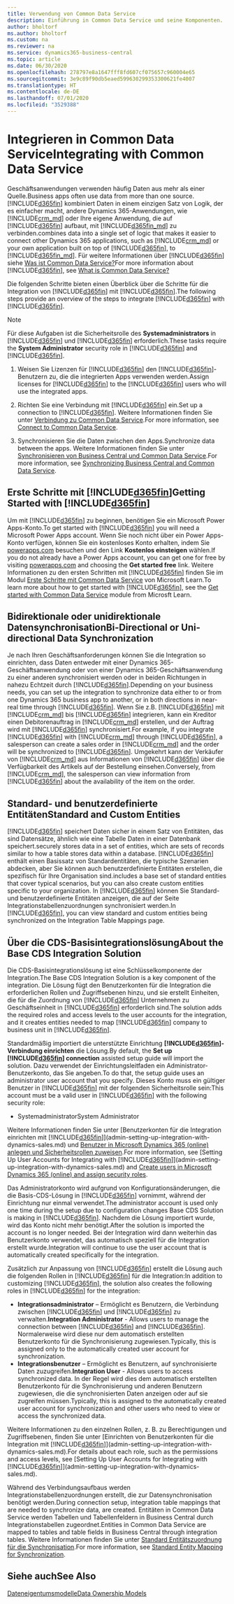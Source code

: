 ```yaml
---
title: Verwendung von Common Data Service
description: Einführung in Common Data Service und seine Komponenten.
author: bholtorf
ms.author: bholtorf
ms.custom: na
ms.reviewer: na
ms.service: dynamics365-business-central
ms.topic: article
ms.date: 06/30/2020
ms.openlocfilehash: 278797e8a1647fff8fd607cf075657c960004e65
ms.sourcegitcommit: 3e9c89f90db5eaed599630299353300621fe4007
ms.translationtype: HT
ms.contentlocale: de-DE
ms.lasthandoff: 07/01/2020
ms.locfileid: "3529388"
---
```

# <a name="integrating-with-common-data-service"></a><span data-ttu-id="2a9d9-103">Integrieren in Common Data Service</span><span class="sxs-lookup"><span data-stu-id="2a9d9-103">Integrating with Common Data Service</span></span>

<span data-ttu-id="2a9d9-104">Geschäftsanwendungen verwenden häufig Daten aus mehr als einer Quelle.</span><span class="sxs-lookup"><span data-stu-id="2a9d9-104">Business apps often use data from more than one source.</span></span> [!INCLUDE[d365fin](includes/cds_long_md.md)] <span data-ttu-id="2a9d9-105">kombiniert Daten in einem einzigen Satz von Logik, der es einfacher macht, andere Dynamics 365-Anwendungen, wie [!INCLUDE[crm_md](includes/crm_md.md)] oder Ihre eigene Anwendung, die auf [!INCLUDE[d365fin](includes/cds_long_md.md)] aufbaut, mit [!INCLUDE[d365fin_md](includes/d365fin_md.md)] zu verbinden.</span><span class="sxs-lookup"><span data-stu-id="2a9d9-105">combines data into a single set of logic that makes it easier to connect other Dynamics 365 applications, such as [!INCLUDE[crm_md](includes/crm_md.md)] or your own application built on top of [!INCLUDE[d365fin](includes/cds_long_md.md)], to [!INCLUDE[d365fin_md](includes/d365fin_md.md)].</span></span> <span data-ttu-id="2a9d9-106">Für weitere Informationen über [!INCLUDE[d365fin](includes/cds_long_md.md)] siehe [Was ist Common Data Service?](https://docs.microsoft.com/powerapps/maker/common-data-service/data-platform-intro)</span><span class="sxs-lookup"><span data-stu-id="2a9d9-106">For more information about [!INCLUDE[d365fin](includes/cds_long_md.md)], see [What is Common Data Service?](https://docs.microsoft.com/powerapps/maker/common-data-service/data-platform-intro)</span></span>

<span data-ttu-id="2a9d9-107">Die folgenden Schritte bieten einen Überblick über die Schritte für die Integration von [!INCLUDE[d365fin](includes/cds_long_md.md)] mit [!INCLUDE[d365fin](includes/d365fin_md.md)].</span><span class="sxs-lookup"><span data-stu-id="2a9d9-107">The following steps provide an overview of the steps to integrate [!INCLUDE[d365fin](includes/cds_long_md.md)] with [!INCLUDE[d365fin](includes/d365fin_md.md)].</span></span>

> [!Note]  
> <span data-ttu-id="2a9d9-108">Für diese Aufgaben ist die Sicherheitsrolle des **Systemadministrators** in [!INCLUDE[d365fin](includes/cds_long_md.md)] und [!INCLUDE[d365fin](includes/d365fin_md.md)] erforderlich.</span><span class="sxs-lookup"><span data-stu-id="2a9d9-108">These tasks require the **System Administrator** security role in [!INCLUDE[d365fin](includes/cds_long_md.md)] and [!INCLUDE[d365fin](includes/d365fin_md.md)].</span></span>  

1. <span data-ttu-id="2a9d9-109">Weisen Sie Lizenzen für [!INCLUDE[d365fin](includes/cds_long_md.md)] den [!INCLUDE[d365fin](includes/d365fin_md.md)]-Benutzern zu, die die integrierten Apps verwenden werden.</span><span class="sxs-lookup"><span data-stu-id="2a9d9-109">Assign licenses for [!INCLUDE[d365fin](includes/cds_long_md.md)] to the [!INCLUDE[d365fin](includes/d365fin_md.md)] users who will use the integrated apps.</span></span>

2. <span data-ttu-id="2a9d9-110">Richten Sie eine Verbindung mit [!INCLUDE[d365fin](includes/cds_long_md.md)] ein.</span><span class="sxs-lookup"><span data-stu-id="2a9d9-110">Set up a connection to [!INCLUDE[d365fin](includes/cds_long_md.md)].</span></span> <span data-ttu-id="2a9d9-111">Weitere Informationen finden Sie unter [Verbindung zu Common Data Service](admin-how-to-set-up-a-dynamics-crm-connection.md).</span><span class="sxs-lookup"><span data-stu-id="2a9d9-111">For more information, see [Connect to Common Data Service](admin-how-to-set-up-a-dynamics-crm-connection.md).</span></span>  

3. <span data-ttu-id="2a9d9-112">Synchronisieren Sie die Daten zwischen den Apps.</span><span class="sxs-lookup"><span data-stu-id="2a9d9-112">Synchronize data between the apps.</span></span> <span data-ttu-id="2a9d9-113">Weitere Informationen finden Sie unter [Synchronisieren von Business Central und Common Data Service](admin-synchronizing-business-central-and-sales.md).</span><span class="sxs-lookup"><span data-stu-id="2a9d9-113">For more information, see [Synchronizing Business Central and Common Data Service](admin-synchronizing-business-central-and-sales.md).</span></span> 

## <a name="getting-started-with-d365fin"></a><span data-ttu-id="2a9d9-114">Erste Schritte mit [!INCLUDE[d365fin](includes/cds_long_md.md)]</span><span class="sxs-lookup"><span data-stu-id="2a9d9-114">Getting Started with [!INCLUDE[d365fin](includes/cds_long_md.md)]</span></span>
<span data-ttu-id="2a9d9-115">Um mit [!INCLUDE[d365fin](includes/cds_long_md.md)] zu beginnen, benötigen Sie ein Microsoft Power Apps-Konto.</span><span class="sxs-lookup"><span data-stu-id="2a9d9-115">To get started with [!INCLUDE[d365fin](includes/cds_long_md.md)] you will need a Microsoft Power Apps account.</span></span> <span data-ttu-id="2a9d9-116">Wenn Sie noch nicht über ein Power Apps-Konto verfügen, können Sie ein kostenloses Konto erhalten, indem Sie [powerapps.com](https://web.powerapps.com/?utm_source=padocs&utm_medium=linkinadoc&utm_campaign=referralsfromdoc) besuchen und den Link **Kostenlos einsteigen** wählen.</span><span class="sxs-lookup"><span data-stu-id="2a9d9-116">If you do not already have a Power Apps account, you can get one for free by visiting [powerapps.com](https://web.powerapps.com/?utm_source=padocs&utm_medium=linkinadoc&utm_campaign=referralsfromdoc) and choosing the **Get started free** link.</span></span> <span data-ttu-id="2a9d9-117">Weitere Informationen zu den ersten Schritten mit [!INCLUDE[d365fin](includes/cds_long_md.md)] finden Sie im Modul [Erste Schritte mit Common Data Service](https://docs.microsoft.com/learn/modules/get-started-with-powerapps-common-data-service/) von Microsoft Learn.</span><span class="sxs-lookup"><span data-stu-id="2a9d9-117">To learn more about how to get started with [!INCLUDE[d365fin](includes/cds_long_md.md)], see the [Get started with Common Data Service](https://docs.microsoft.com/learn/modules/get-started-with-powerapps-common-data-service/) module from Microsft Learn.</span></span>

## <a name="bi-directional-or-uni-directional-data-synchronization"></a><span data-ttu-id="2a9d9-118">Bidirektionale oder unidirektionale Datensynchronisation</span><span class="sxs-lookup"><span data-stu-id="2a9d9-118">Bi-Directional or Uni-directional Data Synchronization</span></span>
<span data-ttu-id="2a9d9-119">Je nach Ihren Geschäftsanforderungen können Sie die Integration so einrichten, dass Daten entweder mit einer Dynamics 365-Geschäftsanwendung oder von einer Dynamics 365-Geschäftsanwendung zu einer anderen synchronisiert werden oder in beiden Richtungen in nahezu Echtzeit durch [!INCLUDE[d365fin](includes/cds_long_md.md)].</span><span class="sxs-lookup"><span data-stu-id="2a9d9-119">Depending on your business needs, you can set up the integration to synchronize data either to or from one Dynamics 365 business app to another, or in both directions in near-real time through [!INCLUDE[d365fin](includes/cds_long_md.md)].</span></span> <span data-ttu-id="2a9d9-120">Wenn Sie z.B. [!INCLUDE[d365fin](includes/d365fin_md.md)] mit [!INCLUDE[crm_md](includes/crm_md.md)] bis [!INCLUDE[d365fin](includes/cds_long_md.md)] integrieren, kann ein Kreditor einen Debitorenauftrag in [!INCLUDE[crm_md](includes/crm_md.md)] erstellen, und der Auftrag wird mit [!INCLUDE[d365fin](includes/d365fin_md.md)] synchronisiert.</span><span class="sxs-lookup"><span data-stu-id="2a9d9-120">For example, if you integrate [!INCLUDE[d365fin](includes/d365fin_md.md)] with [!INCLUDE[crm_md](includes/crm_md.md)] through [!INCLUDE[d365fin](includes/cds_long_md.md)], a salesperson can create a sales order in [!INCLUDE[crm_md](includes/crm_md.md)] and the order will be synchronized to [!INCLUDE[d365fin](includes/d365fin_md.md)].</span></span> <span data-ttu-id="2a9d9-121">Umgekehrt kann der Verkäufer von [!INCLUDE[crm_md](includes/crm_md.md)] aus Informationen von [!INCLUDE[d365fin](includes/d365fin_md.md)] über die Verfügbarkeit des Artikels auf der Bestellung einsehen.</span><span class="sxs-lookup"><span data-stu-id="2a9d9-121">Conversely, from [!INCLUDE[crm_md](includes/crm_md.md)], the salesperson can view information from [!INCLUDE[d365fin](includes/d365fin_md.md)] about the availability of the item on the order.</span></span> 

## <a name="standard-and-custom-entities"></a><span data-ttu-id="2a9d9-122">Standard- und benutzerdefinierte Entitäten</span><span class="sxs-lookup"><span data-stu-id="2a9d9-122">Standard and Custom Entities</span></span>
[!INCLUDE[d365fin](includes/cds_long_md.md)] <span data-ttu-id="2a9d9-123">speichert Daten sicher in einem Satz von Entitäten, das sind Datensätze, ähnlich wie eine Tabelle Daten in einer Datenbank speichert.</span><span class="sxs-lookup"><span data-stu-id="2a9d9-123">securely stores data in a set of entities, which are sets of records similar to how a table stores data within a database.</span></span> [!INCLUDE[d365fin](includes/cds_long_md.md)] <span data-ttu-id="2a9d9-124">enthält einen Basissatz von Standardentitäten, die typische Szenarien abdecken, aber Sie können auch benutzerdefinierte Entitäten erstellen, die spezifisch für Ihre Organisation sind.</span><span class="sxs-lookup"><span data-stu-id="2a9d9-124">includes a base set of standard entities that cover typical scenarios, but you can also create custom entities specific to your organization.</span></span> <span data-ttu-id="2a9d9-125">In [!INCLUDE[d365fin](includes/d365fin_md.md)] können Sie Standard- und benutzerdefinierte Entitäten anzeigen, die auf der Seite Integrationstabellenzuordnungen synchronisiert werden.</span><span class="sxs-lookup"><span data-stu-id="2a9d9-125">In [!INCLUDE[d365fin](includes/d365fin_md.md)], you can view standard and custom entities being synchronized on the Integration Table Mappings page.</span></span>

## <a name="about-the-base-cds-integration-solution"></a><span data-ttu-id="2a9d9-126">Über die CDS-Basisintegrationslösung</span><span class="sxs-lookup"><span data-stu-id="2a9d9-126">About the Base CDS Integration Solution</span></span>

<span data-ttu-id="2a9d9-127">Die CDS-Basisintegrationslösung ist eine Schlüsselkomponente der Integration.</span><span class="sxs-lookup"><span data-stu-id="2a9d9-127">The Base CDS Integration Solution is a key component of the integration.</span></span> <span data-ttu-id="2a9d9-128">Die Lösung fügt den Benutzerkonten für die Integration die erforderlichen Rollen und Zugriffsebenen hinzu, und sie erstellt Einheiten, die für die Zuordnung von [!INCLUDE[d365fin](includes/d365fin_md.md)] Unternehmen zu Geschäftseinheit in [!INCLUDE[d365fin](includes/cds_long_md.md)] erforderlich sind.</span><span class="sxs-lookup"><span data-stu-id="2a9d9-128">The solution adds the required roles and access levels to the user accounts for the integration, and it creates entities needed to map [!INCLUDE[d365fin](includes/d365fin_md.md)] company to business unit in [!INCLUDE[d365fin](includes/cds_long_md.md)].</span></span> 

<span data-ttu-id="2a9d9-129">Standardmäßig importiert die unterstützte Einrichtung **[!INCLUDE[d365fin](includes/cds_long_md.md)]-Verbindung einrichten** die Lösung.</span><span class="sxs-lookup"><span data-stu-id="2a9d9-129">By default, the **Set up [!INCLUDE[d365fin](includes/cds_long_md.md)] connection** assisted setup guide will import the solution.</span></span> <span data-ttu-id="2a9d9-130">Dazu verwendet der Einrichtungsleitfaden ein Administrator-Benutzerkonto, das Sie angeben.</span><span class="sxs-lookup"><span data-stu-id="2a9d9-130">To do that, the setup guide uses an administrator user account that you specify.</span></span> <span data-ttu-id="2a9d9-131">Dieses Konto muss ein gültiger Benutzer in [!INCLUDE[d365fin](includes/cds_long_md.md)] mit der folgenden Sicherheitsrolle sein:</span><span class="sxs-lookup"><span data-stu-id="2a9d9-131">This account must be a valid user in [!INCLUDE[d365fin](includes/cds_long_md.md)] with the following security role:</span></span>

* <span data-ttu-id="2a9d9-132">Systemadministrator</span><span class="sxs-lookup"><span data-stu-id="2a9d9-132">System Administrator</span></span>  

<span data-ttu-id="2a9d9-133">Weitere Informationen finden Sie unter [Benutzerkonten für die Integration einrichten mit [!INCLUDE[d365fin](includes/cds_long_md.md)]](admin-setting-up-integration-with-dynamics-sales.md) und [Benutzer in Microsoft Dynamics 365 (online) anlegen und Sicherheitsrollen zuweisen](/dynamics365/customer-engagement/admin/create-users-assign-online-security-roles).</span><span class="sxs-lookup"><span data-stu-id="2a9d9-133">For more information, see [Setting Up User Accounts for Integrating with [!INCLUDE[d365fin](includes/cds_long_md.md)]](admin-setting-up-integration-with-dynamics-sales.md) and [Create users in Microsoft Dynamics 365 (online) and assign security roles](/dynamics365/customer-engagement/admin/create-users-assign-online-security-roles).</span></span> 

<span data-ttu-id="2a9d9-134">Das Administratorkonto wird aufgrund von Konfigurationsänderungen, die die Basis-CDS-Lösung in [!INCLUDE[d365fin](includes/cds_long_md.md)] vornimmt, während der Einrichtung nur einmal verwendet.</span><span class="sxs-lookup"><span data-stu-id="2a9d9-134">The administrator account is used only one time during the setup due to configuration changes Base CDS Solution is making in [!INCLUDE[d365fin](includes/cds_long_md.md)].</span></span> <span data-ttu-id="2a9d9-135">Nachdem die Lösung importiert wurde, wird das Konto nicht mehr benötigt.</span><span class="sxs-lookup"><span data-stu-id="2a9d9-135">After the solution is imported the account is no longer needed.</span></span> <span data-ttu-id="2a9d9-136">Bei der Integration wird dann weiterhin das Benutzerkonto verwendet, das automatisch speziell für die Integration erstellt wurde.</span><span class="sxs-lookup"><span data-stu-id="2a9d9-136">Integration will continue to use the user account that is automatically created specifically for the integration.</span></span>

<span data-ttu-id="2a9d9-137">Zusätzlich zur Anpassung von [!INCLUDE[d365fin](includes/cds_long_md.md)] erstellt die Lösung auch die folgenden Rollen in [!INCLUDE[d365fin](includes/cds_long_md.md)] für die Integration:</span><span class="sxs-lookup"><span data-stu-id="2a9d9-137">In addition to customizing [!INCLUDE[d365fin](includes/cds_long_md.md)], the solution also creates the following roles in [!INCLUDE[d365fin](includes/cds_long_md.md)] for the integration:</span></span>

* <span data-ttu-id="2a9d9-138">**Integrationsadministrator** – Ermöglicht es Benutzern, die Verbindung zwischen [!INCLUDE[d365fin](includes/d365fin_md.md)] und [!INCLUDE[d365fin](includes/cds_long_md.md)] zu verwalten.</span><span class="sxs-lookup"><span data-stu-id="2a9d9-138">**Integration Administrator** - Allows users to manage the connection between [!INCLUDE[d365fin](includes/d365fin_md.md)] and [!INCLUDE[d365fin](includes/cds_long_md.md)].</span></span> <span data-ttu-id="2a9d9-139">Normalerweise wird diese nur dem automatisch erstellten Benutzerkonto für die Synchronisierung zugewiesen.</span><span class="sxs-lookup"><span data-stu-id="2a9d9-139">Typically, this is assigned only to the automatically created user account for synchronization.</span></span>  
* <span data-ttu-id="2a9d9-140">**Integrationsbenutzer** – Ermöglicht es Benutzern, auf synchronisierte Daten zuzugreifen.</span><span class="sxs-lookup"><span data-stu-id="2a9d9-140">**Integration User** - Allows users to access synchronized data.</span></span> <span data-ttu-id="2a9d9-141">In der Regel wird dies dem automatisch erstellten Benutzerkonto für die Synchronisierung und anderen Benutzern zugewiesen, die die synchronisierten Daten anzeigen oder auf sie zugreifen müssen.</span><span class="sxs-lookup"><span data-stu-id="2a9d9-141">Typically, this is assigned to the automatically created user account for synchronization and other users who need to view or access the synchronized data.</span></span>

<span data-ttu-id="2a9d9-142">Weitere Informationen zu den einzelnen Rollen, z. B. zu Berechtigungen und Zugriffsebenen, finden Sie unter [Einrichten von Benutzerkonten für die Integration mit [!INCLUDE[d365fin](includes/cds_long_md.md)]](admin-setting-up-integration-with-dynamics-sales.md).</span><span class="sxs-lookup"><span data-stu-id="2a9d9-142">For details about each role, such as the permissions and access levels, see [Setting Up User Accounts for Integrating with [!INCLUDE[d365fin](includes/cds_long_md.md)]](admin-setting-up-integration-with-dynamics-sales.md).</span></span>

<span data-ttu-id="2a9d9-143">Während des Verbindungsaufbaus werden Integrationstabellenzuordnungen erstellt, die zur Datensynchronisation benötigt werden.</span><span class="sxs-lookup"><span data-stu-id="2a9d9-143">During connection setup, integration table mappings that are needed to synchronize data, are created.</span></span> <span data-ttu-id="2a9d9-144">Entitäten in Common Data Service werden Tabellen und Tabellenfeldern in Business Central durch Integrationstabellen zugeordnet.</span><span class="sxs-lookup"><span data-stu-id="2a9d9-144">Entities in Common Data Service are mapped to tables and table fields in Business Central through integration tables.</span></span> <span data-ttu-id="2a9d9-145">Weitere Informationen finden Sie unter [Standard Entitätszuordnung für die Synchronisation](admin-synchronizing-business-central-and-sales.md#standard-entity-mapping-for-synchronization).</span><span class="sxs-lookup"><span data-stu-id="2a9d9-145">For more information, see [Standard Entity Mapping for Synchronization](admin-synchronizing-business-central-and-sales.md#standard-entity-mapping-for-synchronization).</span></span>

## <a name="see-also"></a><span data-ttu-id="2a9d9-146">Siehe auch</span><span class="sxs-lookup"><span data-stu-id="2a9d9-146">See Also</span></span>
[<span data-ttu-id="2a9d9-147">Dateneigentumsmodelle</span><span class="sxs-lookup"><span data-stu-id="2a9d9-147">Data Ownership Models</span></span>](admin-cds-company-concept.md)  
<!--needs to be removed as this is moved to dev-itpro docs[Walkthrough: Customizing an Integration with Common Data Service](docs.microsoft.com/en-us/dynamics365/business-central/dev-itpro/administration/administration-custom-cds-integration) -->



